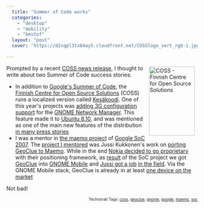 ```yaml
---
  title: "Summer of Code works"
  categories: 
    - "desktop"
    - "mobility"
    - "bestof"
  layout: "post"
  cover: 'https://d2vqpl3tx84ay5.cloudfront.net/COSSlogo_vert_rgb-1.jpg'

---
```

<p>
<img src="https://d2vqpl3tx84ay5.cloudfront.net/COSSlogo_vert_rgb-1.jpg" height="182" width="120" border="0" align="right" hspace="8" vspace="4" alt="COSS - Finnish Centre for Open Source Solutions" title="COSS - Finnish Centre for Open Source Solutions" /></p><p>
Prompted by a recent <a href="http://www.coss.fi/web/coss/news?p_p_id=86">COSS news release</a>, I thought to write about two Summer of Code success stories:
</p><ul><li>In addition to <a href="http://code.google.com/soc/">Google's Summer of Code</a>, the <a href="http://www.coss.fi/">Finnish Centre for Open Source Solutions</a> (COSS) runs a localized version called <a href="http://www.coss.fi/web/coss/developers/summercode">Kesäkoodi</a>. One of this year's projects was <a href="http://www.coss.fi/c/document_library/get_file?folderId=40&amp;name=DLFE-164.pdf">adding 3G configuration support</a> for the <a href="http://projects.gnome.org/NetworkManager/">GNOME Network Manager</a>. This feature made it to <a href="http://www.ubuntu.com/products/whatisubuntu/810features/">Ubuntu 8.10</a>, and was mentioned as one of the main new features of the distribution <a href="http://arstechnica.com/news.ars/post/20081030-ubuntu-gets-horny-intrepid-ibex-8-10-officially-released.html">in many press stories</a></li>
<li>I was a mentor in <a href="http://code.google.com/p/google-summer-of-code-2007-maemo/">the maemo project</a> of <a href="http://code.google.com/soc/2007">Google SoC 2007</a>. The <a href="http://code.google.com/soc/2007/maemo/appinfo.html?csaid=9E18B6D9EB17B7E3">project I mentored</a> was Jussi Kukkonen's work on <a href="http://bergie.iki.fi/blog/geoclue_is_appearing/">porting GeoClue to Maemo</a>. While in the end <a href="https://bugs.maemo.org/show_bug.cgi?id=2037#c9">Nokia decided to go proprietary</a> with their positioning framework, as <a href="http://bergie.iki.fi/blog/geoclue_status_update/">result</a> of the SoC project we got <a href="http://geoclue.freedesktop.org/">GeoClue</a> into <a href="http://www.gnome.org/mobile/">GNOME Mobile</a> and <a href="http://vilunki.wordpress.com/2007/08/23/soc-musings-seeking-employment/">Jussi got a job</a> <a href="http://vilunki.wordpress.com/about/">in the field</a>. Via the GNOME Mobile stack, GeoClue is already in at least <a href="http://bergie.iki.fi/blog/nuvi_880-first_device_to_carry_geoclue/">one device on the market</a></li>
</ul><p>
Not bad!
</p>
<p style="text-align:right;font-size:10px;">Technorati Tags: <a href="http://www.technorati.com/tag/coss" rel="tag">coss</a>, <a href="http://www.technorati.com/tag/geoclue" rel="tag">geoclue</a>, <a href="http://www.technorati.com/tag/gnome" rel="tag">gnome</a>, <a href="http://www.technorati.com/tag/google" rel="tag">google</a>, <a href="http://www.technorati.com/tag/maemo" rel="tag">maemo</a>, <a href="http://www.technorati.com/tag/soc" rel="tag">soc</a></p>
